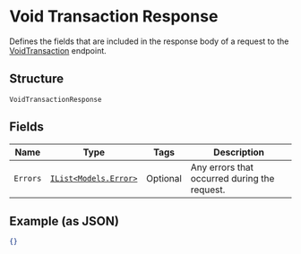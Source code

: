 
# Void Transaction Response

Defines the fields that are included in the response body of
a request to the [VoidTransaction](/doc/api/transactions.md#void-transaction) endpoint.

## Structure

`VoidTransactionResponse`

## Fields

| Name | Type | Tags | Description |
|  --- | --- | --- | --- |
| `Errors` | [`IList<Models.Error>`](/doc/models/error.md) | Optional | Any errors that occurred during the request. |

## Example (as JSON)

```json
{}
```

